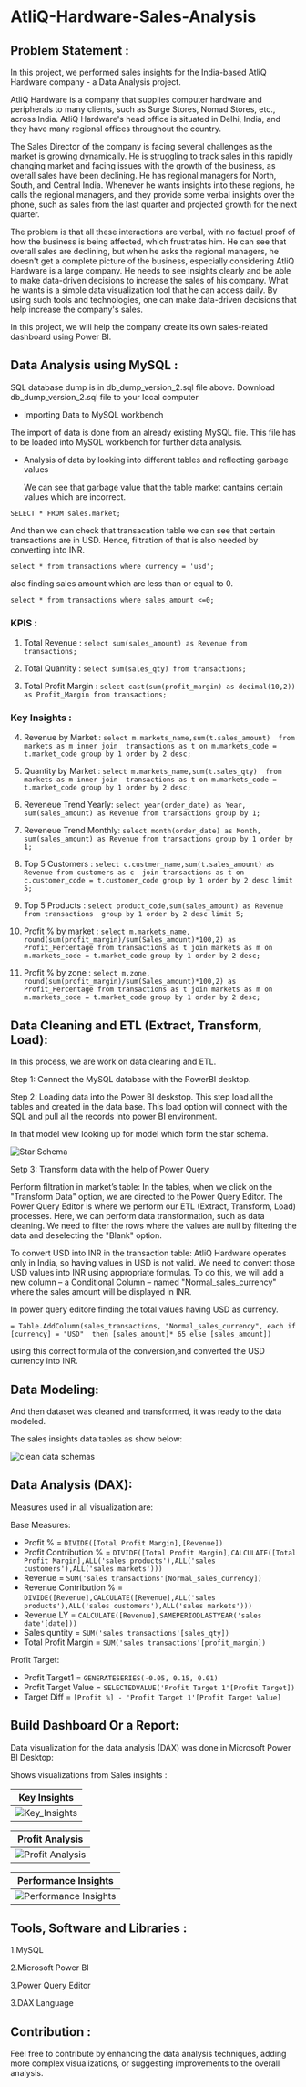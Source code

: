 # AtliQ-Hardware-Sales-Analysis

## Problem Statement :

In this project, we performed sales insights for the India-based AtliQ Hardware company - a Data Analysis project.

AtliQ Hardware is a company that supplies computer hardware and peripherals to many clients, such as Surge Stores, Nomad Stores, etc., across India. AtliQ Hardware's head office is situated in Delhi, India, and they have many regional offices throughout the country.

The Sales Director of the company is facing several challenges as the market is growing dynamically. He is struggling to track sales in this rapidly changing market and facing issues with the growth of the business, as overall sales have been declining. He has regional managers for North, South, and Central India. Whenever he wants insights into these regions, he calls the regional managers, and they provide some verbal insights over the phone, such as sales from the last quarter and projected growth for the next quarter.

The problem is that all these interactions are verbal, with no factual proof of how the business is being affected, which frustrates him. He can see that overall sales are declining, but when he asks the regional managers, he doesn't get a complete picture of the business, especially considering AtliQ Hardware is a large company. He needs to see insights clearly and be able to make data-driven decisions to increase the sales of his company. What he wants is a simple data visualization tool that he can access daily. By using such tools and technologies, one can make data-driven decisions that help increase the company's sales.

In this project, we will help the company create its own sales-related dashboard using Power BI.

## Data Analysis using MySQL :
SQL database dump is in db_dump_version_2.sql file above. Download db_dump_version_2.sql file to your local computer

- Importing Data to MySQL workbench

The import of data is done from an already existing MySQL file. This file has to be loaded into MySQL workbench for further data analysis. 

- Analysis of data by looking into different tables and reflecting garbage values

   We can see that garbage value that the table market cantains certain values which are incorrect.

`SELECT * FROM sales.market;`

 And then we can check that transacation table we can see that certain transactions are in USD. Hence, filtration of that is also needed by converting into INR.
     
`select * from transactions where currency = 'usd';`

also finding sales amount which are less than or equal to 0.

`select * from transactions where sales_amount <=0;`

### KPIS :
1) Total Revenue :
`select sum(sales_amount) as Revenue from transactions;`

2) Total Quantity :
`select sum(sales_qty) from transactions;`

3) Total Profit Margin :
`select cast(sum(profit_margin) as decimal(10,2)) as Profit_Margin from transactions;`

### Key Insights :

4) Revenue by Market :
`select m.markets_name,sum(t.sales_amount) 
from markets as m
inner join 
transactions as t
on m.markets_code = t.market_code
group by 1
order by 2 desc;`

5) Quantity by Market :
`select m.markets_name,sum(t.sales_qty) 
from markets as m
inner join 
transactions as t
on m.markets_code = t.market_code
group by 1
order by 2 desc;`

6) Reveneue Trend Yearly:
`select year(order_date) as Year, sum(sales_amount) as Revenue from transactions group by 1;`

7) Reveneue Trend Monthly:
`select month(order_date) as Month, sum(sales_amount) as Revenue from transactions group by 1 order by 1;`

8) Top 5 Customers :
`select c.custmer_name,sum(t.sales_amount) as Revenue
from customers as c 
join transactions as t
on c.customer_code = t.customer_code
group by 1
order by 2 desc limit 5;`

9) Top 5 Products :
`select product_code,sum(sales_amount) as Revenue 
from transactions 
group by 1
order by 2 desc limit 5;`

10) Profit % by market :
`select m.markets_name, round(sum(profit_margin)/sum(Sales_amount)*100,2) as Profit_Percentage
from transactions as t
join markets as m
on m.markets_code = t.market_code
group by 1
order by 2 desc;`

11) Profit % by zone :
`select m.zone, round(sum(profit_margin)/sum(Sales_amount)*100,2) as Profit_Percentage
from transactions as t
join markets as m
on m.markets_code = t.market_code
group by 1
order by 2 desc;`

## Data Cleaning and ETL (Extract, Transform, Load):
In this process, we are work on data cleaning and ETL.

 Step 1: Connect the MySQL database with the PowerBI desktop.
 
 Step 2: Loading data into the Power BI deskstop.
 This step load all the tables and created in the data base. This load option will connect with the SQL and pull all the records into power BI environment.
         
 In that model view looking up for model which form the star schema.
 
 ![Star Schema](https://github.com/user-attachments/assets/49da6eba-dfe3-43df-bb7a-53057c03e682)

Setp 3: Transform data with the help of Power Query
 
 Perform filtration in market’s table: In the tables, when we click on the "Transform Data" option, we are directed to the Power Query Editor. The Power Query Editor is where we perform our ETL (Extract, Transform, Load) processes. Here, we can perform data transformation, such as data cleaning. We need to filter the rows where the values are null by filtering the data and deselecting the "Blank" option.

 To convert USD into INR in the transaction table: AtliQ Hardware operates only in India, so having values in USD is not valid. We need to convert those USD values into INR using appropriate formulas. To do this, we will add a new column – a Conditional Column – named "Normal_sales_currency" where the sales amount will be displayed in INR.

In power query editore finding the total values having USD as currency.

`= Table.AddColumn(sales_transactions, "Normal_sales_currency", each if [currency] = "USD"  then [sales_amount]* 65 else [sales_amount])`

 using this correct formula of the conversion,and converted the USD currency into INR.

## Data Modeling:

And then dataset was cleaned and transformed, it was ready to the data modeled.

The sales insights data tables as show below:

![clean data schemas](https://github.com/user-attachments/assets/9c9bbccc-3c0d-4125-8369-804e2c9520b6)

## Data Analysis  (DAX):

Measures used in all visualization are:

Base Measures:
    
  - Profit % = `DIVIDE([Total Profit Margin],[Revenue])`
  - Profit Contribution % = `DIVIDE([Total Profit Margin],CALCULATE([Total Profit Margin],ALL('sales products'),ALL('sales customers'),ALL('sales markets')))`
  - Revenue = `SUM('sales transactions'[Normal_sales_currency])`
  - Revenue Contribution % = `DIVIDE([Revenue],CALCULATE([Revenue],ALL('sales products'),ALL('sales customers'),ALL('sales markets')))`
  - Revenue LY = `CALCULATE([Revenue],SAMEPERIODLASTYEAR('sales date'[date]))`
  - Sales quntity = `SUM('sales transactions'[sales_qty])`
  - Total Profit Margin = `SUM('sales transactions'[profit_margin])`

Profit Target:
  
  - Profit Target1 = `GENERATESERIES(-0.05, 0.15, 0.01)`
  - Profit Target Value = `SELECTEDVALUE('Profit Target 1'[Profit Target])`
  - Target Diff = `[Profit %] - 'Profit Target 1'[Profit Target Value]`

## Build Dashboard Or a Report:

Data visualization for the data analysis (DAX) was done in Microsoft Power BI Desktop:

Shows visualizations from Sales insights :

| Key Insights |
| ----------- |
|![Key_Insights](https://github.com/user-attachments/assets/72440f3a-3f36-4885-bfb5-b033690d12fd)|

| Profit Analysis |
| ----------- |
|![Profit Analysis](https://github.com/user-attachments/assets/a8667d44-3670-4fc8-9d5a-0ecbc353b0b3)|


| Performance Insights |
| ----------- |
|![Performance Insights](https://github.com/user-attachments/assets/df303de4-3f93-4c8d-9a6e-ec06358f8b03)|

## Tools, Software and Libraries :

1.MySQL

2.Microsoft Power BI

3.Power Query Editor

3.DAX Language 

## Contribution :
Feel free to contribute by enhancing the data analysis techniques, adding more complex visualizations, or suggesting improvements to the overall analysis.
